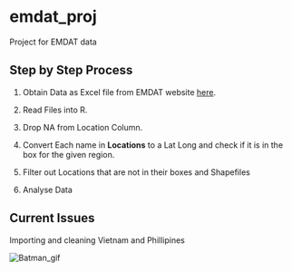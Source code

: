 # emdat_proj
Project for EMDAT data

## Step by Step Process

1. Obtain Data as Excel file from EMDAT website [here](https://public.emdat.be/).

2. Read Files into R.

3. Drop NA from Location Column.

4. Convert Each name in **Locations** to a Lat Long and check if it is in the box for the given region.

5. Filter out Locations that are not in their boxes and Shapefiles

6. Analyse Data

## Current Issues

Importing and cleaning Vietnam and Phillipines

![Batman_gif](https://media.giphy.com/media/dJUtqIcqeyMvK/giphy.gif)